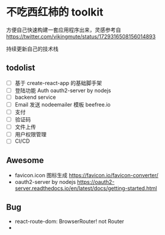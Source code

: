 # 不吃西红柿的 toolkit

方便自己快速构建一套应用程序出来，灵感参考自 https://twitter.com/vikingmute/status/1729316508156014893

持续更新自己的技术栈

## todolist

- [ ] 基于 create-react-app 的基础脚手架
- [ ] 登陆功能 Auth oauth2-server by nodejs
- [ ] backend service
- [ ] Email 发送 nodeemailer 模板 beefree.io
- [ ] 支付
- [ ] 验证码
- [ ] 文件上传
- [ ] 用户权限管理
- [ ] CI/CD

## Awesome

- favicon.icon 图标生成 https://favicon.io/favicon-converter/
- oauth2-server by nodejs https://oauth2-server.readthedocs.io/en/latest/docs/getting-started.html

## Bug

- react-route-dom: BrowserRouter! not Router
-
